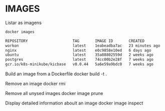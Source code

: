 # IMAGES

Listar as imagens

```bash
docker images

REPOSITORY                    TAG       IMAGE ID       CREATED          SIZE
workon                        latest    1eabeadba7ac   23 minutes ago   188MB
nginx                         latest    e0c9858e10ed   6 days ago       188MB
ubuntu                        latest    35a88802559d   2 weeks ago      78.1MB
postgres                      latest    74cc00b2e28f   7 weeks ago      432MB
gcr.io/k8s-minikube/kicbase   v0.0.44   5a6e59a9bdc0   7 weeks ago      1.26GB
```


Build an image from a Dockerfile
docker build -t <image-name> .

Remove an image
docker rmi <image-name>

Remove all unysed images
docker image prune

Display detailed information aboult an image
docker image inspect <image-name>